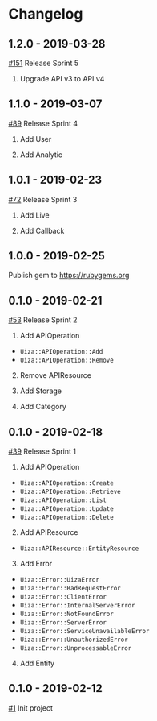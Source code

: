 # Changelog

## 1.2.0 - 2019-03-28
[#151](https://github.com/uizaio/api-wrapper-ruby/pull/151) Release Sprint 5
1. Upgrade API v3 to API v4

## 1.1.0 - 2019-03-07
[#89](https://github.com/uizaio/api-wrapper-ruby/pull/89) Release Sprint 4
1. Add User

2. Add Analytic

## 1.0.1 - 2019-02-23
[#72](https://github.com/uizaio/api-wrapper-ruby/pull/72) Release Sprint 3
1. Add Live

2. Add Callback

## 1.0.0 - 2019-02-25
Publish gem to https://rubygems.org

## 0.1.0 - 2019-02-21
[#53](https://github.com/uizaio/api-wrapper-ruby/pull/53) Release Sprint 2
1. Add APIOperation
- `Uiza::APIOperation::Add`
- `Uiza::APIOperation::Remove`

2. Remove APIResource

3. Add Storage

4. Add Category

## 0.1.0 - 2019-02-18
[#39](https://github.com/uizaio/api-wrapper-ruby/pull/39) Release Sprint 1
1. Add APIOperation
- `Uiza::APIOperation::Create`
- `Uiza::APIOperation::Retrieve`
- `Uiza::APIOperation::List`
- `Uiza::APIOperation::Update`
- `Uiza::APIOperation::Delete`

2. Add APIResource
- `Uiza::APIResource::EntityResource`

3. Add Error
- `Uiza::Error::UizaError`
- `Uiza::Error::BadRequestError`
- `Uiza::Error::ClientError`
- `Uiza::Error::InternalServerError`
- `Uiza::Error::NotFoundError`
- `Uiza::Error::ServerError`
- `Uiza::Error::ServiceUnavailableError`
- `Uiza::Error::UnauthorizedError`
- `Uiza::Error::UnprocessableError`

4. Add Entity

## 0.1.0 - 2019-02-12
[#1](https://github.com/uizaio/api-wrapper-ruby/pull/1) Init project
